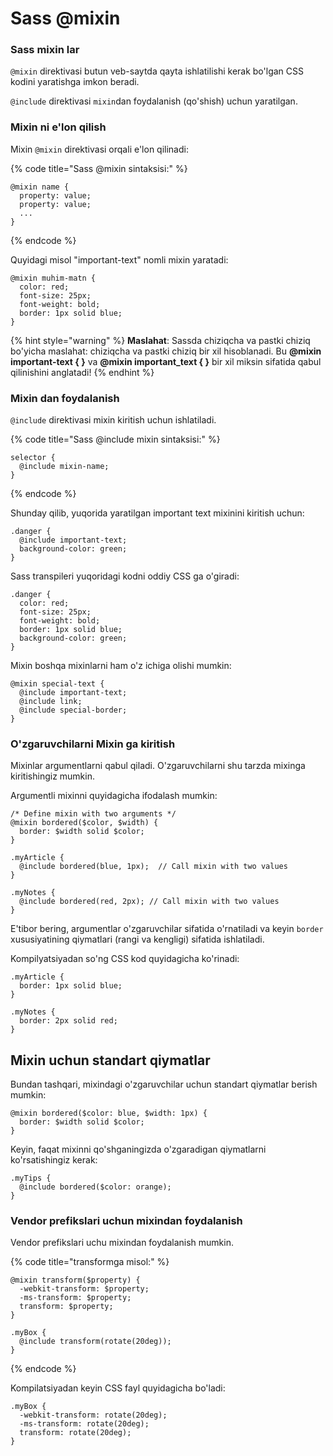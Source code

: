 # Sass @mixin

### Sass mixin lar <a href="#sass-mixin-lar" id="sass-mixin-lar"></a>

`@mixin` direktivasi butun veb-saytda qayta ishlatilishi kerak bo'lgan CSS kodini yaratishga imkon beradi.

`@include` direktivasi `mixin`dan foydalanish (qo'shish) uchun yaratilgan.

### Mixin ni e'lon qilish <a href="#mixin-ni-bildirish" id="mixin-ni-bildirish"></a>

Mixin `@mixin` direktivasi orqali e'lon qilinadi:

{% code title="Sass @mixin sintaksisi:" %}
```
@mixin name {
  property: value;
  property: value;
  ...
}
```
{% endcode %}

Quyidagi misol "important-text" nomli mixin yaratadi:

```
@mixin muhim-matn {
  color: red;
  font-size: 25px;
  font-weight: bold;
  border: 1px solid blue;
}
```

{% hint style="warning" %}
**Maslahat**: Sassda chiziqcha va pastki chiziq bo'yicha maslahat: chiziqcha va pastki chiziq bir xil hisoblanadi. Bu **@mixin important-text { }** va **@mixin important\_text { }** bir xil miksin sifatida qabul qilinishini anglatadi!
{% endhint %}

### Mixin dan foydalanish <a href="#mixin-dan-foydalanish" id="mixin-dan-foydalanish"></a>

`@include` direktivasi mixin kiritish uchun ishlatiladi.

{% code title="Sass @include mixin sintaksisi:" %}
```
selector {
  @include mixin-name;
}
```
{% endcode %}

Shunday qilib, yuqorida yaratilgan important text mixinini kiritish uchun:

```
.danger {
  @include important-text;
  background-color: green;
}
```

Sass transpileri yuqoridagi kodni oddiy CSS ga o'giradi:

```
.danger {
  color: red;
  font-size: 25px;
  font-weight: bold;
  border: 1px solid blue;
  background-color: green;
}
```

Mixin boshqa mixinlarni ham o'z ichiga olishi mumkin:

```
@mixin special-text {
  @include important-text;
  @include link;
  @include special-border;
}
```

### O'zgaruvchilarni Mixin ga kiritish <a href="#ozgaruvchilarni-mixin-ga-kiritish" id="ozgaruvchilarni-mixin-ga-kiritish"></a>

Mixinlar argumentlarni qabul qiladi. O'zgaruvchilarni shu tarzda mixinga kiritishingiz mumkin.

Argumentli mixinni quyidagicha ifodalash mumkin:

```
/* Define mixin with two arguments */
@mixin bordered($color, $width) {
  border: $width solid $color;
}

.myArticle {
  @include bordered(blue, 1px);  // Call mixin with two values
}

.myNotes {
  @include bordered(red, 2px); // Call mixin with two values
}
```

E'tibor bering, argumentlar o'zgaruvchilar sifatida o'rnatiladi va keyin `border` xususiyatining qiymatlari (rangi va kengligi) sifatida ishlatiladi.

Kompilyatsiyadan so'ng CSS kod quyidagicha ko'rinadi:

```
.myArticle {
  border: 1px solid blue;
}

.myNotes {
  border: 2px solid red;
}
```

## Mixin uchun standart qiymatlar <a href="#mixin-uchun-standart-qiymatlar" id="mixin-uchun-standart-qiymatlar"></a>

Bundan tashqari, mixindagi o'zgaruvchilar uchun standart qiymatlar berish mumkin:

```
@mixin bordered($color: blue, $width: 1px) {
  border: $width solid $color;
}
```

Keyin, faqat mixinni qo'shganingizda o'zgaradigan qiymatlarni ko'rsatishingiz kerak:

```
.myTips {
  @include bordered($color: orange);
}
```

### Vendor prefikslari uchun mixindan foydalanish <a href="#vendor-prefikslari-uchun-mixindan-foydalanish" id="vendor-prefikslari-uchun-mixindan-foydalanish"></a>

Vendor prefikslari uchu mixindan foydalanish mumkin.

{% code title="transformga misol:" %}
```
@mixin transform($property) {
  -webkit-transform: $property;
  -ms-transform: $property;
  transform: $property;
}

.myBox {
  @include transform(rotate(20deg));
}
```
{% endcode %}

Kompilatsiyadan keyin CSS fayl quyidagicha bo'ladi:

```
.myBox {
  -webkit-transform: rotate(20deg);
  -ms-transform: rotate(20deg);
  transform: rotate(20deg);
}
```
